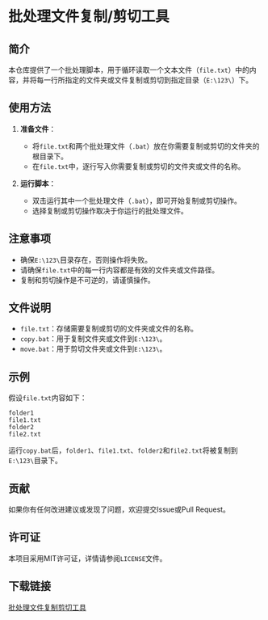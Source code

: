 # 批处理文件复制/剪切工具

## 简介

本仓库提供了一个批处理脚本，用于循环读取一个文本文件（`file.txt`）中的内容，并将每一行所指定的文件夹或文件复制或剪切到指定目录（`E:\123\`）下。

## 使用方法

1. **准备文件**：
   - 将`file.txt`和两个批处理文件（`.bat`）放在你需要复制或剪切的文件夹的根目录下。
   - 在`file.txt`中，逐行写入你需要复制或剪切的文件夹或文件的名称。

2. **运行脚本**：
   - 双击运行其中一个批处理文件（`.bat`），即可开始复制或剪切操作。
   - 选择复制或剪切操作取决于你运行的批处理文件。

## 注意事项

- 确保`E:\123\`目录存在，否则操作将失败。
- 请确保`file.txt`中的每一行内容都是有效的文件夹或文件路径。
- 复制和剪切操作是不可逆的，请谨慎操作。

## 文件说明

- `file.txt`：存储需要复制或剪切的文件夹或文件的名称。
- `copy.bat`：用于复制文件夹或文件到`E:\123\`。
- `move.bat`：用于剪切文件夹或文件到`E:\123\`。

## 示例

假设`file.txt`内容如下：

```
folder1
file1.txt
folder2
file2.txt
```

运行`copy.bat`后，`folder1`、`file1.txt`、`folder2`和`file2.txt`将被复制到`E:\123\`目录下。

## 贡献

如果你有任何改进建议或发现了问题，欢迎提交Issue或Pull Request。

## 许可证

本项目采用MIT许可证，详情请参阅`LICENSE`文件。

## 下载链接

[批处理文件复制剪切工具](https://pan.quark.cn/s/ec2f4c8d5124)